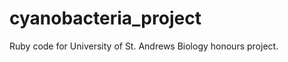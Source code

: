 cyanobacteria_project
=====================

Ruby code for University of St. Andrews Biology honours project.